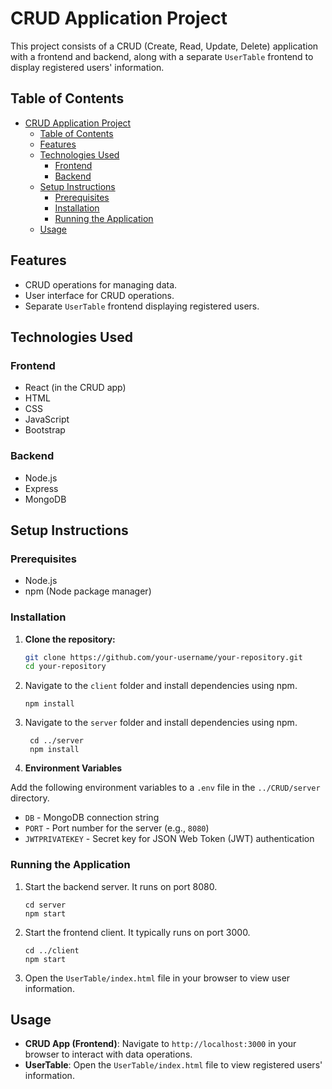 # CRUD Application Project

This project consists of a CRUD (Create, Read, Update, Delete) application with a frontend and backend, along with a separate `UserTable` frontend to display registered users' information.

## Table of Contents

- [CRUD Application Project](#crud-application-project)
  - [Table of Contents](#table-of-contents)
  - [Features](#features)
  - [Technologies Used](#technologies-used)
    - [Frontend](#frontend)
    - [Backend](#backend)
  - [Setup Instructions](#setup-instructions)
    - [Prerequisites](#prerequisites)
    - [Installation](#installation)
    - [Running the Application](#running-the-application)
  - [Usage](#usage)

## Features

- CRUD operations for managing data.
- User interface for CRUD operations.
- Separate `UserTable` frontend displaying registered users.

## Technologies Used

### Frontend
- React (in the CRUD app)
- HTML
- CSS
- JavaScript
- Bootstrap

### Backend
- Node.js
- Express
- MongoDB 

## Setup Instructions

### Prerequisites
- Node.js
- npm (Node package manager)

### Installation

1. **Clone the repository:**
   ```bash
   git clone https://github.com/your-username/your-repository.git
   cd your-repository
   ```

2. Navigate to the `client` folder and install dependencies using npm.
    ```cd client
    npm install
    ```


3. Navigate to the `server` folder and install dependencies using npm.
   ```
    cd ../server
    npm install
    ```
4. **Environment Variables**

Add the following environment variables to a `.env` file in the `../CRUD/server` directory.

- `DB` - MongoDB connection string 
- `PORT` - Port number for the server (e.g., `8080`)
- `JWTPRIVATEKEY` - Secret key for JSON Web Token (JWT) authentication 



### Running the Application

1. Start the backend server. It runs on port 8080.
    ```
    cd server
    npm start
    ```
2. Start the frontend client. It typically runs on port 3000.
    ```
    cd ../client
    npm start
    ```
3. Open the `UserTable/index.html` file in your browser to view user information.

## Usage

- **CRUD App (Frontend)**: Navigate to `http://localhost:3000` in your browser to interact with data operations.
- **UserTable**: Open the `UserTable/index.html` file to view registered users' information.

